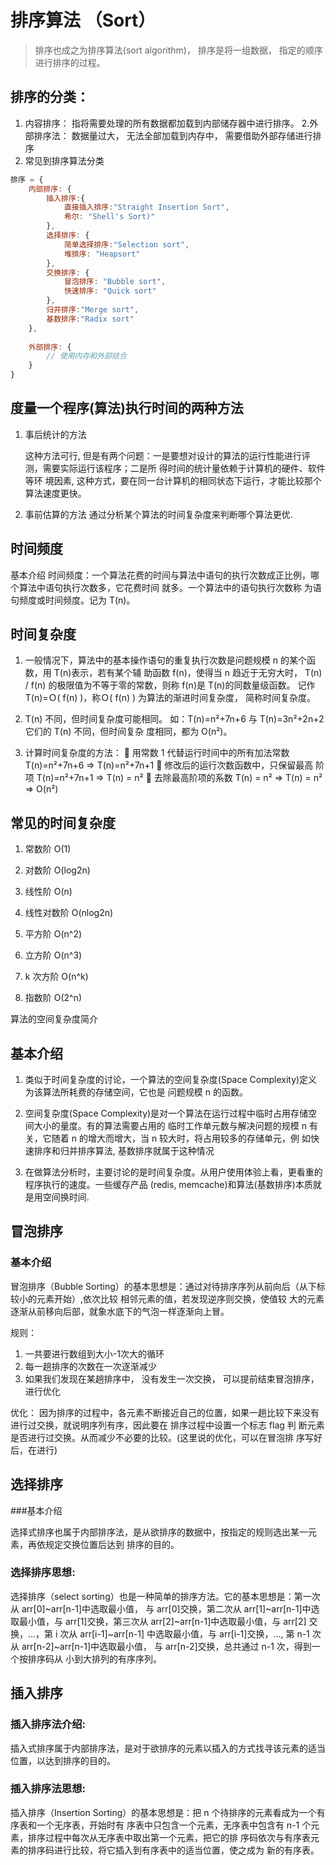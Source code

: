# 排序算法 （Sort）

>排序也成之为排序算法(sort algorithm)， 排序是将一组数据， 指定的顺序进行排序的过程。

## 排序的分类：
1. 内容排序：
指将需要处理的所有数据都加载到内部储存器中进行排序。
2.外部排序法：
数据量过大， 无法全部加载到内存中， 需要借助外部存储进行排序
3. 常见到排序算法分类
~~~javascript
排序 = {
    内部排序: {
        插入排序:{
            直接插入排序:"Straight Insertion Sort",
            希尔: "Shell's Sort)"
        },
        选择排序: {
            简单选择排序:"Selection sort",
            堆排序: "Heapsort"
        },
        交换排序: {
            冒泡排序: "Bubble sort",
            快速排序: "Quick sort"
        },
        归并排序:"Merge sort",
        基数排序:"Radix sort"
    },
    
    外部排序: {
        // 使用内存和外部结合
    }
}
~~~

## 度量一个程序(算法)执行时间的两种方法

1. 事后统计的方法

    这种方法可行, 但是有两个问题：一是要想对设计的算法的运行性能进行评测，需要实际运行该程序；二是所 得时间的统计量依赖于计算机的硬件、软件等环
    境因素, 这种方式，要在同一台计算机的相同状态下运行，才能比较那个算法速度更快。
                              
2. 事前估算的方法 通过分析某个算法的时间复杂度来判断哪个算法更优.

## 时间频度

基本介绍 时间频度：一个算法花费的时间与算法中语句的执行次数成正比例，哪个算法中语句执行次数多，它花费时间 就多。一个算法中的语句执行次数称
为语句频度或时间频度。记为 T(n)。

## 时间复杂度

1. 一般情况下，算法中的基本操作语句的重复执行次数是问题规模 n 的某个函数，用 T(n)表示，若有某个辅 助函数 f(n)，使得当 n 趋近于无穷大时，
T(n) / f(n) 的极限值为不等于零的常数，则称 f(n)是 T(n)的同数量级函数。 记作 T(n)=Ｏ( f(n) )，称Ｏ( f(n) ) 为算法的渐进时间复杂度，
简称时间复杂度。

2. T(n) 不同，但时间复杂度可能相同。 如：T(n)=n²+7n+6 与 T(n)=3n²+2n+2 它们的 T(n) 不同，但时间复杂 度相同，都为 O(n²)。

3. 计算时间复杂度的方法：  用常数 1 代替运行时间中的所有加法常数 T(n)=n²+7n+6 => T(n)=n²+7n+1  修改后的运行次数函数中，只保留最高
阶项 T(n)=n²+7n+1 => T(n) = n²  去除最高阶项的系数 T(n) = n² => T(n) = n² => O(n²)

## 常见的时间复杂度

1. 常数阶 O(1)

2. 对数阶 O(log2n)

3. 线性阶 O(n)

4. 线性对数阶 O(nlog2n)

5. 平方阶 O(n^2)

6. 立方阶 O(n^3)

7. k 次方阶 O(n^k)

8. 指数阶 O(2^n)

算法的空间复杂度简介

## 基本介绍

1. 类似于时间复杂度的讨论，一个算法的空间复杂度(Space Complexity)定义为该算法所耗费的存储空间，它也是 问题规模 n 的函数。

2. 空间复杂度(Space Complexity)是对一个算法在运行过程中临时占用存储空间大小的量度。有的算法需要占用的 临时工作单元数与解决问题的规模 n 有关，它随着 n 的增大而增大，当 n 较大时，将占用较多的存储单元，例 如快速排序和归并排序算法, 基数排序就属于这种情况

3. 在做算法分析时，主要讨论的是时间复杂度。从用户使用体验上看，更看重的程序执行的速度。一些缓存产品 (redis, memcache)和算法(基数排序)本质就是用空间换时间.

## 冒泡排序

### 基本介绍

冒泡排序（Bubble Sorting）的基本思想是：通过对待排序序列从前向后（从下标较小的元素开始）,依次比较 相邻元素的值，若发现逆序则交换，使值较
大的元素逐渐从前移向后部，就象水底下的气泡一样逐渐向上冒。

规则：
1. 一共要进行数组到大小-1次大的循环
2. 每一趟排序的次数在一次逐渐减少
3. 如果我们发现在某趟排序中， 没有发生一次交换， 可以提前结束冒泡排序， 进行优化

优化： 因为排序的过程中，各元素不断接近自己的位置，如果一趟比较下来没有进行过交换，就说明序列有序，因此要在 排序过程中设置一个标志 flag 判
断元素是否进行过交换。从而减少不必要的比较。(这里说的优化，可以在冒泡排 序写好后，在进行)

## 选择排序

###基本介绍

选择式排序也属于内部排序法，是从欲排序的数据中，按指定的规则选出某一元素，再依规定交换位置后达到 排序的目的。

### 选择排序思想:

选择排序（select sorting）也是一种简单的排序方法。它的基本思想是：第一次从 arr[0]~arr[n-1]中选取最小值， 与 arr[0]交换，第二次从
arr[1]~arr[n-1]中选取最小值，与 arr[1]交换，第三次从 arr[2]~arr[n-1]中选取最小值，与 arr[2] 交换，…，第 i 次从 arr[i-1]~arr[n-1]
中选取最小值，与 arr[i-1]交换，…, 第 n-1 次从 arr[n-2]~arr[n-1]中选取最小值， 与 arr[n-2]交换，总共通过 n-1 次，得到一个按排序码从
小到大排列的有序序列。

## 插入排序

### 插入排序法介绍:

插入式排序属于内部排序法，是对于欲排序的元素以插入的方式找寻该元素的适当位置，以达到排序的目的。

### 插入排序法思想:

插入排序（Insertion Sorting）的基本思想是：把 n 个待排序的元素看成为一个有序表和一个无序表，开始时有 序表中只包含一个元素，无序表中包含有
n-1 个元素，排序过程中每次从无序表中取出第一个元素，把它的排 序码依次与有序表元素的排序码进行比较，将它插入到有序表中的适当位置，使之成为
新的有序表。

